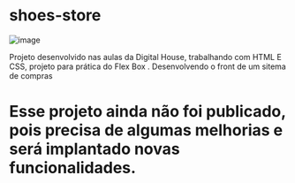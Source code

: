 # shoes-store

![image](https://user-images.githubusercontent.com/73564732/141971782-82285171-0d20-4888-aa08-39934fa41de6.png)


Projeto desenvolvido nas aulas da Digital House, trabalhando com HTML E CSS, projeto para prática do Flex Box . Desenvolvendo o front de um sitema de compras


# Esse projeto ainda não foi publicado, pois precisa de algumas melhorias e será implantado novas funcionalidades.
